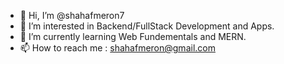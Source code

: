 - 👋 Hi, I’m @shahafmeron7
- 👀 I’m interested in Backend/FullStack Development and Apps.
- 🌱 I’m currently learning Web Fundementals and MERN.
- 📫 How to reach me : shahafmeron@gmail.com

